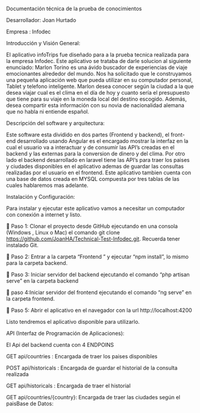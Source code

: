 Documentación técnica de la prueba de conocimientos

Desarrollador: Joan Hurtado

Empresa : Infodec


Introducción y Visión General:

El aplicativo infoTrips fue diseñado para a la prueba tecnica realizada para la empresa Infodec. Este
aplicativo se trataba de darle solucion al siguiente enunciado:
Marlon Torino es una ávido buscador de experiencias de viaje emocionantes alrededor del
mundo. Nos ha solicitado que le construyamos una pequeña aplicación web que pueda
utilizar en su computador personal, Tablet y telefono inteligente.
Marlon desea conocer según la ciudad a la que desea viajar cual es el clima en el día de hoy y
cuanto sería el presupuesto que tiene para su viaje en la moneda local del destino escogido.
Además, desea compartir esta información con su novia de nacionalidad alemana que no
habla ni entiende español.

Descripción del software y arquitectura:

Este software esta dividido en dos partes (Frontend y backend), el front-end desarrollado usando
Angular es el encargado mostrar la interfaz en la cual el usuario va a interactuar y de consumir las
API’s creadas en el backend y las externas para la conversion de dinero y del clima. Por otro lado el
backend desarrollado en laravel tiene las API’s para traer los paises y ciudades disponibles en el
aplicativo ademas de guardar las consultas realizadas por el usuario en el frontend.
Este aplicativo tambien cuenta con una base de datos creada en MYSQL compuesta por tres tablas de
las cuales hablaremos mas adelante.

Instalación y Configuración:

Para instalar y ejecutar este aplicativo vamos a necesitar un computador con conexión a internet y
listo.

 Paso 1: Clonar el proyecto desde GitHub ejecutando en una consola (Windows , Linux o Mac)
el comando git clone https://github.com/JoanHA/Technical-Test-Infodec.git. Recuerda tener
instalado Git.

 Paso 2: Entrar a la carpeta “Frontend ” y ejecutar “npm install”, lo mismo para la carpeta
backend.

 Paso 3: Iniciar servidor del backend ejecutando el comando “php artisan serve” en la carpeta
backend

 paso 4:Iniciar servidor del frontend ejecutando el comando “ng serve” en la carpeta frontend.

 Paso 5: Abrir el aplicativo en el navegador con la url http://localhost:4200

Listo tendremos el aplicativo disponible para utilizarlo.

API (Interfaz de Programación de Aplicaciones):

El Api del backend cuenta con 4 ENDPOINS

GET api/countries : Encargada de traer los paises disponibles

POST api/historicals : Encargada de guardar el historial de la consulta realizada

GET api/historicals : Encargada de traer el historial

GET api/countries/{country}: Encargada de traer las ciudades según el paisBase de Datos:

